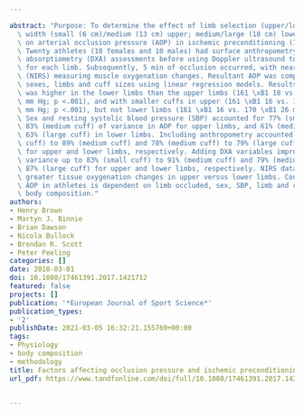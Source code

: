 ---
abstract: "Purpose: To determine the effect of limb selection (upper/lower), cuff\
  \ width (small (6 cm)/medium (13 cm) upper; medium/large (18 cm) lower) and anthropometry\
  \ on arterial occlusion pressure (AOP) in ischemic preconditioning (IPC). Methods:\
  \ Twenty athletes (10 females and 10 males) had surface anthropometry and dual x-ray\
  \ absorptiometry (DXA) assessments before using Doppler ultrasound to confirm AOP\
  \ for each limb. Subsequently, 5 min of occlusion occurred, with near-infrared spectroscopy\
  \ (NIRS) measuring muscle oxygenation changes. Resultant AOP was compared between\
  \ sexes, limbs and cuff sizes using linear regression models. Results: Mean AOP\
  \ was higher in the lower limbs than the upper limbs (161 \xB1 18 vs. 133 \xB1 12\
  \ mm Hg; p <.001), and with smaller cuffs in upper (161 \xB1 16 vs. 133 \xB1 12\
  \ mm Hg; p <.001), but not lower limbs (161 \xB1 16 vs. 170 \xB1 26 mm Hg; p =.222).\
  \ Sex and resting systolic blood pressure (SBP) accounted for 77% (small cuff) to\
  \ 83% (medium cuff) of variance in AOP for upper limbs, and 61% (medium cuff) to\
  \ 63% (large cuff) in lower limbs. Including anthropometry accounted for 82% (small\
  \ cuff) to 89% (medium cuff) and 78% (medium cuff) to 79% (large cuff) of variance\
  \ for upper and lower limbs, respectively. Adding DXA variables improved the explained\
  \ variance up to 83% (small cuff) to 91% (medium cuff) and 79% (medium cuff) to\
  \ 87% (large cuff) for upper and lower limbs, respectively. NIRS data showed significantly\
  \ greater tissue oxygenation changes in upper versus lower limbs. Conclusions: The\
  \ AOP in athletes is dependent on limb occluded, sex, SBP, limb and cuff size, and\
  \ body composition."
authors:
- Henry Brown
- Martyn J. Binnie
- Brian Dawson
- Nicola Bullock
- Brendan R. Scott
- Peter Peeling
categories: []
date: 2018-03-01
doi: 10.1080/17461391.2017.1421712
featured: false
projects: []
publication: '*European Journal of Sport Science*'
publication_types:
- '2'
publishDate: 2021-03-05 16:32:21.155769+00:00
tags:
- Physiology
- body composition
- methodology
title: Factors affecting occlusion pressure and ischemic preconditioning
url_pdf: https://www.tandfonline.com/doi/full/10.1080/17461391.2017.1421712

---
